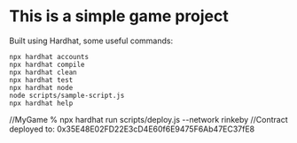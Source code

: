 # This is a simple game project

Built using Hardhat, some useful commands:

```shell
npx hardhat accounts
npx hardhat compile
npx hardhat clean
npx hardhat test
npx hardhat node
node scripts/sample-script.js
npx hardhat help
```


//MyGame % npx hardhat run scripts/deploy.js --network rinkeby
//Contract deployed to: 0x35E48E02FD22E3cD4E60f6E9475F6Ab47EC37fE8
